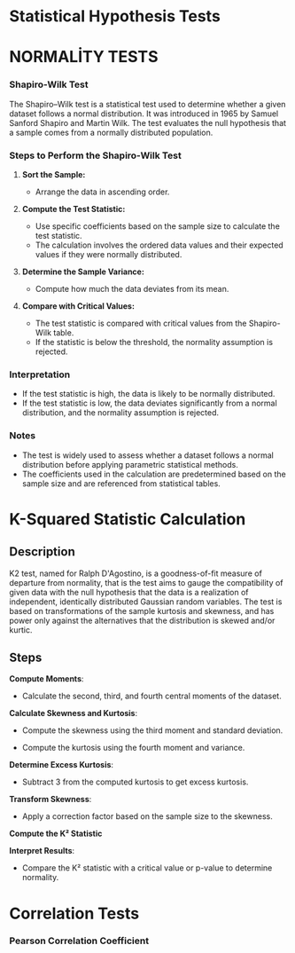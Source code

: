 # Statistical Hypothesis Tests

# NORMALİTY TESTS

### Shapiro-Wilk Test

The Shapiro–Wilk test is a statistical test used to determine whether a given dataset follows a normal distribution. It was introduced in 1965 by Samuel Sanford Shapiro and Martin Wilk. The test evaluates the null hypothesis that a sample comes from a normally distributed population.

### Steps to Perform the Shapiro-Wilk Test

1. **Sort the Sample:**
   - Arrange the data in ascending order.

2. **Compute the Test Statistic:**
   - Use specific coefficients based on the sample size to calculate the test statistic.
   - The calculation involves the ordered data values and their expected values if they were normally distributed.

3. **Determine the Sample Variance:**
   - Compute how much the data deviates from its mean.

4. **Compare with Critical Values:**
   - The test statistic is compared with critical values from the Shapiro-Wilk table.
   - If the statistic is below the threshold, the normality assumption is rejected.

### Interpretation
- If the test statistic is high, the data is likely to be normally distributed.
- If the test statistic is low, the data deviates significantly from a normal distribution, and the normality assumption is rejected.

### Notes
- The test is widely used to assess whether a dataset follows a normal distribution before applying parametric statistical methods.
- The coefficients used in the calculation are predetermined based on the sample size and are referenced from statistical tables.

# K-Squared Statistic Calculation
## Description

K2 test, named for Ralph D'Agostino, is a goodness-of-fit measure of departure from normality, that is the test aims to gauge the compatibility of given data with the null hypothesis that the data is a realization of independent, identically distributed Gaussian random variables. The test is based on transformations of the sample kurtosis and skewness, and has power only against the alternatives that the distribution is skewed and/or kurtic.

## Steps

**Compute Moments**:

* Calculate the second, third, and fourth central moments of the dataset.

**Calculate Skewness and Kurtosis**:

* Compute the skewness using the third moment and standard deviation.

* Compute the kurtosis using the fourth moment and variance.

**Determine Excess Kurtosis**:

* Subtract 3 from the computed kurtosis to get excess kurtosis.

**Transform Skewness**:

* Apply a correction factor based on the sample size to the skewness.

**Compute the K² Statistic**

**Interpret Results**:

* Compare the K² statistic with a critical value or p-value to determine normality.

# Correlation Tests


### Pearson Correlation Coefficient


